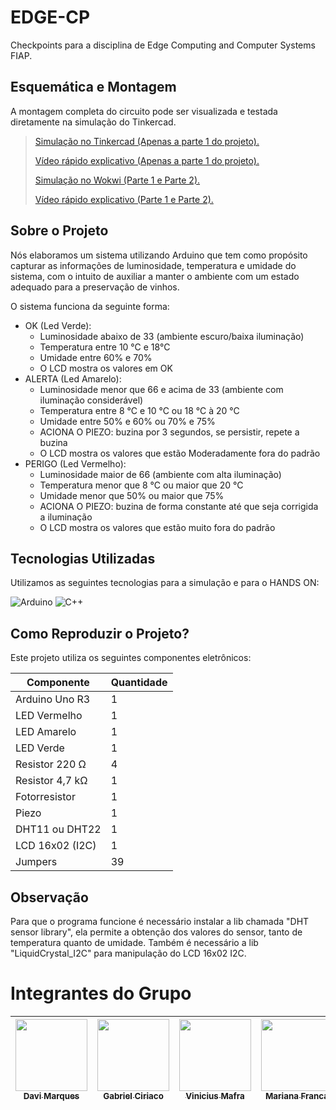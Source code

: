 # EDGE-CP

Checkpoints para a disciplina de Edge Computing and Computer Systems FIAP.

## Esquemática e Montagem

A montagem completa do circuito pode ser visualizada e testada diretamente na simulação do Tinkercad.  
> [Simulação no Tinkercad (Apenas a parte 1 do projeto).](https://www.tinkercad.com/things/j51QYpTMhE4-cp-1-edge?sharecode=ClycW8TVkj-h1uDvxYE7v8UwEznIFJERs4fF8bX5_ok)
>
> [Vídeo rápido explicativo (Apenas a parte 1 do projeto).](https://www.youtube.com/watch?v=CTHkOQF_GoQ)
>  
> [Simulação no Wokwi (Parte 1 e Parte 2).](https://wokwi.com/projects/430521461111936001)
>
> [Vídeo rápido explicativo (Parte 1 e Parte 2).](https://www.youtube.com/watch?v=D1xrjWwjxWU)


## Sobre o Projeto

Nós elaboramos um sistema utilizando Arduino que tem como propósito capturar as informações de luminosidade, temperatura e umidade do sistema, com o intuito de auxiliar a manter o ambiente com um estado adequado para a preservação de vinhos. 

O sistema funciona da seguinte forma:

- OK (Led Verde):
  - Luminosidade abaixo de 33 (ambiente escuro/baixa iluminação)
  - Temperatura entre 10 °C e 18°C
  - Umidade entre 60% e 70%
  - O LCD mostra os valores em OK
- ALERTA (Led Amarelo):
  - Luminosidade menor que 66 e acima de 33 (ambiente com iluminação considerável)
  - Temperatura entre 8 °C e 10 °C ou 18 °C à 20 °C
  - Umidade entre 50% e 60% ou 70% e 75%
  - ACIONA O PIEZO: buzina por 3 segundos, se persistir, repete a buzina
  - O LCD mostra os valores que estão Moderadamente fora do padrão
- PERIGO (Led Vermelho):
  - Luminosidade maior de 66 (ambiente com alta iluminação)
  - Temperatura menor que 8 °C ou maior que 20 °C
  - Umidade menor que 50% ou maior que 75%
  - ACIONA O PIEZO: buzina de forma constante até que seja corrigida a iluminação
  - O LCD mostra os valores que estão muito fora do padrão

## Tecnologias Utilizadas

Utilizamos as seguintes tecnologias para a simulação e para o HANDS ON:

![Arduino](https://img.shields.io/badge/-Arduino-00979D?style=for-the-badge&logo=Arduino&logoColor=white)
![C++](https://img.shields.io/badge/c++-%2300599C.svg?style=for-the-badge&logo=c%2B%2B&logoColor=white)

## Como Reproduzir o Projeto?

Este projeto utiliza os seguintes componentes eletrônicos:

| Componente  | Quantidade |
| ------------- | ------------- |
| Arduino Uno R3  | 1  |
| LED Vermelho  | 1  |
| LED Amarelo  | 1  |
| LED Verde  | 1  |
| Resistor 220 Ω  | 4 |
| Resistor 4,7 kΩ  | 1 |
| Fotorresistor  | 1  |
| Piezo  | 1  |
| DHT11 ou DHT22  | 1  |
| LCD 16x02 (I2C)  | 1  |
| Jumpers  | 39  |

## Observação
Para que o programa funcione é necessário instalar a lib chamada "DHT sensor library", ela permite a obtenção dos valores do sensor, tanto de temperatura quanto de umidade.
Também é necessário a lib "LiquidCrystal_I2C" para manipulação do LCD 16x02 I2C.

# Integrantes do Grupo  

| [<img loading="lazy" src="https://github.com/DaviMunhoz1005.png" width=115><br><sub>Davi Marques</sub>](https://github.com/DaviMunhoz1005) |  [<img loading="lazy" src="https://github.com/Gabsgc01.png" width=115><br><sub>Gabriel Ciriaco</sub>](https://github.com/Gabsgc01) | [<img loading="lazy" src="https://github.com/Mafraaa.png" width=115><br><sub>Vinicius Mafra</sub>](https://github.com/Mafraaa) | [<img loading="lazy" src="https://github.com/MariFranca.png" width=115><br><sub>Mariana Franca</sub>](https://github.com/MariFranca) | 
| :---: | :---: | :---: | :---: |
